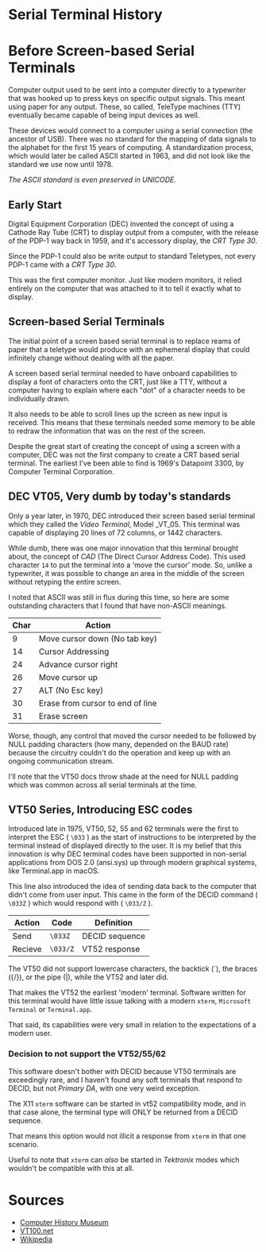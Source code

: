 # Serial Terminal History

# Before Screen-based Serial Terminals

Computer output used to be sent into a computer directly to a typewriter 
that was hooked up to press keys on specific output signals.
This meant using paper for any output.  These, so called, TeleType
machines (TTY) eventually became capable of being input devices as well.

These devices would connect to a computer using a serial connection
(the ancestor of USB).  There was no standard for the mapping of data
signals to the alphabet for the first 15 years of computing.
A standardization process, which would later be called ASCII started
in 1963, and did not look like the standard we use now until 1978.

*The ASCII standard is even preserved in UNICODE.*

## Early Start

Digital Equipment Corporation (DEC) invented the concept
of using a Cathode Ray Tube (CRT) to display output from a computer,
with the release of the PDP-1 way back in 1959, and it's accessory
display, the _CRT Type 30_.

Since the PDP-1 could also be write output to standard Teletypes,
not every PDP-1 came with a _CRT Type 30_.

This was the first computer monitor.  Just like modern monitors, it relied
entirely on the computer that was attached to it to tell it exactly what to
display.

## Screen-based Serial Terminals

The initial point of a screen based serial terminal is to replace
reams of paper that a teletype would produce with an ephemeral
display that could infinitely change without dealing with all the
paper.

A screen based serial terminal needed to have onboard capabilities
to display a font of characters onto the CRT, just like a TTY,
without a computer having to explain where each "dot" of a character
needs to be individually drawn.

It also needs to be able to scroll lines up the screen as new input 
is received.  This means that these terminals needed some memory to
be able to redraw the information that was on the rest of the screen.

Despite the great start of creating the concept of using a
screen with a computer, DEC was not the first company 
to create a CRT based serial terminal.  The earliest I've been able
to find is 1969's Datapoint 3300, by Computer Terminal Corporation.

## DEC VT05, Very dumb by today's standards

Only a year later, in 1970, DEC introduced their screen based serial
terminal which they called the _Video Terminal_, Model _VT_05.
This terminal was capable of displaying 20 lines of 72 columns, or 1442
characters.

While dumb, there was one major innovation that this terminal brought
about, the concept of _CAD_ (The Direct Cursor Address Code).
This used character `14` to put the terminal into a 'move the cursor'
mode.  So, unlike a typewriter, it was possible to change an
area in the middle of the screen without retyping the entire screen.

I noted that ASCII was still in flux during this time, so here are some
outstanding characters that I found that have non-ASCII meanings.

| Char | Action |
|---|---|
| 9  | Move cursor down (No tab key) |
| 14 | Cursor Addressing |
| 24 | Advance cursor right |
| 26 | Move cursor up |
| 27 | ALT (No Esc key) |
| 30 | Erase from cursor to end of line |
| 31 | Erase screen |

Worse, though, any control that moved the cursor needed to be
followed by NULL padding characters (how many, depended on the
BAUD rate) because the circuitry couldn't do the operation and keep
up with an ongoing communication stream.

I'll note that the VT50 docs throw shade at the need for NULL padding
which was common across all serial terminals at the time.

## VT50 Series, Introducing ESC codes

Introduced late in 1975, VT50, 52, 55 and 62 terminals were the first 
to interpret the ESC ( `\033` ) as the start of instructions to be
interpreted by the terminal instead of displayed directly to the user.
It is my belief that this innovation is why DEC terminal codes
have been supported in non-serial applications from DOS 2.0
(ansi.sys) up through modern graphical systems,
like Terminal.app in macOS.

This line also introduced the idea of sending data back to the computer 
that didn't come from user input.  This came in the form of the
DECID command ( `\033Z` ) which would respond with ( `\033/Z` ).

| Action | Code | Definition |
|----|----|----|
| Send    | `\033Z`  | DECID sequence |
| Recieve | `\033/Z` | VT52 response |

The VT50 did not support lowercase characters, the backtick (\`),
the braces ({/}), or the pipe (|), while the VT52 and later did.

That makes the VT52 the earliest 'modern' terminal.  Software written
for this terminal would have little issue talking with a modern
`xterm`, `Microsoft Terminal` or `Terminal.app`.

That said, its capabilities were very small in relation to the 
expectations of a modern user.

### Decision to not support the VT52/55/62

This software doesn't bother with DECID because VT50 terminals are
exceedingly rare, and I haven't found any soft terminals that
respond to DECID, but not *Primary DA*, with one very weird exception.

The X11 `xterm` software can be started in vt52 compatibility mode, and
in that case alone, the terminal type will ONLY be returned from a
DECID sequence.

That means this option would not illicit a response from `xterm` in that
one scenario.

Useful to note that `xterm` can _also_ be started in _Tektronix_ modes
which wouldn't be compatible with this at all.

# Sources

* [Computer History Museum](https://computerhistory.org/)
* [VT100.net](https://vt100.net/)
* [Wikipedia](https://wikipedia.org/)


